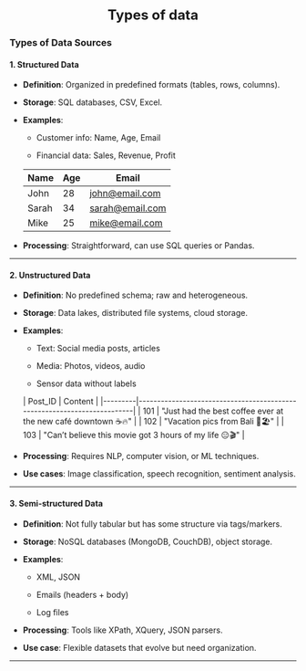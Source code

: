 <p align="center" style="font-size:24px"><b>Types of data</b></p>

### Types of Data Sources

#### **1. Structured Data**

- **Definition**: Organized in predefined formats (tables, rows, columns).
    
- **Storage**: SQL databases, CSV, Excel.
    
- **Examples**:
    
    - Customer info: Name, Age, Email
        
    - Financial data: Sales, Revenue, Profit
	
	| Name  | Age | Email             |
	|-------|-----|-------------------|
	| John  | 28  | john@email.com    |
	| Sarah | 34  | sarah@email.com   |
	| Mike  | 25  | mike@email.com    |

        
- **Processing**: Straightforward, can use SQL queries or Pandas.
    

---

#### **2. Unstructured Data**

- **Definition**: No predefined schema; raw and heterogeneous.
    
- **Storage**: Data lakes, distributed file systems, cloud storage.
    
- **Examples**:
    
    - Text: Social media posts, articles
        
    - Media: Photos, videos, audio
        
    - Sensor data without labels

	 | Post_ID | Content                                                                 |
|---------|-------------------------------------------------------------------------|
| 101     | "Just had the best coffee ever at the new café downtown ☕🔥"            |
| 102     | "Vacation pics from Bali 🌴🏖️"                                          |
| 103     | "Can’t believe this movie got 3 hours of my life 😑🎬"                   |
	
- **Processing**: Requires NLP, computer vision, or ML techniques.
    
- **Use cases**: Image classification, speech recognition, sentiment analysis.
    

---

#### **3. Semi-structured Data**

- **Definition**: Not fully tabular but has some structure via tags/markers.
    
- **Storage**: NoSQL databases (MongoDB, CouchDB), object storage.
    
- **Examples**:
    
    - XML, JSON
        
    - Emails (headers + body)
        
    - Log files
        
- **Processing**: Tools like XPath, XQuery, JSON parsers.
    
- **Use case**: Flexible datasets that evolve but need organization.
    

---

